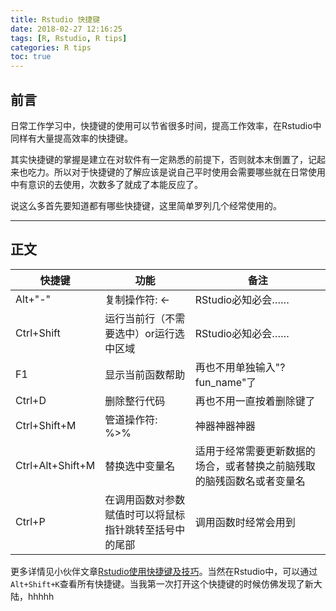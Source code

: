 ```yaml
---
title: Rstudio 快捷键
date: 2018-02-27 12:16:25
tags: [R, Rstudio, R tips]
categories: R tips
toc: true
---
```


## 前言

日常工作学习中，快捷键的使用可以节省很多时间，提高工作效率，在Rstudio中同样有大量提高效率的快捷键。

其实快捷键的掌握是建立在对软件有一定熟悉的前提下，否则就本末倒置了，记起来也吃力。所以对于快捷键的了解应该是说自己平时使用会需要哪些就在日常使用中有意识的去使用，次数多了就成了本能反应了。

说这么多首先要知道都有哪些快捷键，这里简单罗列几个经常使用的。

***

<!-- more-->

## 正文

| 快捷键 | 功能 | 备注 |
| -------- | -------- | -------- |
| Alt+"-" | 复制操作符: <- | RStudio必知必会…… |
| Ctrl+Shift| 运行当前行（不需要选中）or运行选中区域    | RStudio必知必会…… |
| F1 | 显示当前函数帮助  | 再也不用单独输入"?fun_name"了 |
| Ctrl+D | 删除整行代码 | 再也不用一直按着删除键了 |
| Ctrl+Shift+M | 管道操作符: %>% | 神器神器神器 |
| Ctrl+Alt+Shift+M | 替换选中变量名 | 适用于经常需要更新数据的场合，或者替换之前脑残取的脑残函数名或者变量名 |
| Ctrl+P | 在调用函数对参数赋值时可以将鼠标指针跳转至括号中的尾部 | 调用函数时经常会用到 |


更多详情见小伙伴文章[Rstudio使用快捷键及技巧](http://afarx.com/2018/02/26/Rstudio/)。当然在Rstudio中，可以通过`Alt+Shift+K`查看所有快捷键。当我第一次打开这个快捷键的时候仿佛发现了新大陆，hhhhh